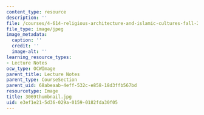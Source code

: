 ```yaml
---
content_type: resource
description: ''
file: /courses/4-614-religious-architecture-and-islamic-cultures-fall-2002/e3ef1e215d36029a01590182fda30f05_3069thumbnail.jpg
file_type: image/jpeg
image_metadata:
  caption: ''
  credit: ''
  image-alt: ''
learning_resource_types:
- Lecture Notes
ocw_type: OCWImage
parent_title: Lecture Notes
parent_type: CourseSection
parent_uid: 68abeaab-4eff-532c-e858-18d3ffb567bd
resourcetype: Image
title: 3069thumbnail.jpg
uid: e3ef1e21-5d36-029a-0159-0182fda30f05
---
```

